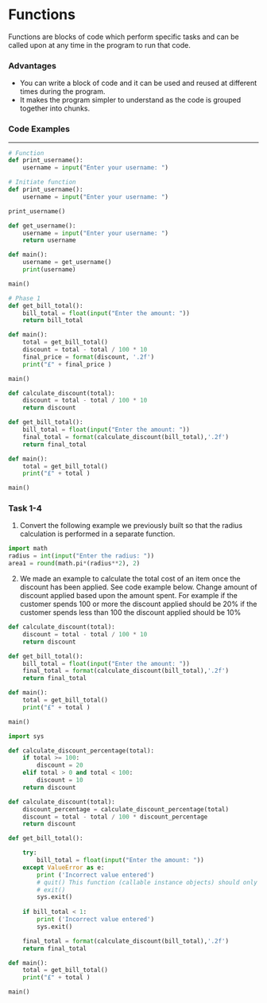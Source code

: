 # Functions
Functions are blocks of code which perform specific tasks and can be called upon at any time in the program to run that code.

### Advantages
* You can write a block of code and it can be used and reused
at different times during the program.
* It makes the program simpler to understand as the code
is grouped together into chunks.

### Code Examples
---
```python
# Function
def print_username():
    username = input("Enter your username: ")
```
```Python
# Initiate function
def print_username():
    username = input("Enter your username: ")

print_username()
```
```Python
def get_username():
    username = input("Enter your username: ")
    return username

def main():
    username = get_username()
    print(username)

main()
```
```Python
# Phase 1
def get_bill_total():
    bill_total = float(input("Enter the amount: "))
    return bill_total

def main():
    total = get_bill_total()
    discount = total - total / 100 * 10 
    final_price = format(discount, '.2f')
    print("£" + final_price )

main()
```
```Python
def calculate_discount(total):
    discount = total - total / 100 * 10 
    return discount

def get_bill_total():
    bill_total = float(input("Enter the amount: "))
    final_total = format(calculate_discount(bill_total),'.2f')
    return final_total

def main():
    total = get_bill_total()
    print("£" + total )

main()
```

### **Task 1-4**
1. Convert the following example we previously built so that the radius calculation is performed in a separate function.

```Python
import math
radius = int(input("Enter the radius: "))
area1 = round(math.pi*(radius**2), 2)
```
2. We made an example to calculate the total cost of an item once the discount has been applied. See code example below. Change amount of discount applied based upon the amount spent. For example if the customer spends 100 or more the discount applied should be 20% if the customer spends less than 100 the discount applied should be 10%

```Python
def calculate_discount(total):
    discount = total - total / 100 * 10 
    return discount

def get_bill_total():
    bill_total = float(input("Enter the amount: "))
    final_total = format(calculate_discount(bill_total),'.2f')
    return final_total

def main():
    total = get_bill_total()
    print("£" + total )

main()
```
```Python
import sys

def calculate_discount_percentage(total):
    if total >= 100:
        discount = 20
    elif total > 0 and total < 100:
        discount = 10
    return discount

def calculate_discount(total):
    discount_percentage = calculate_discount_percentage(total)
    discount = total - total / 100 * discount_percentage 
    return discount

def get_bill_total():

    try:
        bill_total = float(input("Enter the amount: "))
    except ValueError as e:
        print ('Incorrect value entered')
        # quit() This function (callable instance objects) should only be used in the interpreter.
        # exit()
        sys.exit()
    
    if bill_total < 1:
        print ('Incorrect value entered')
        sys.exit()

    final_total = format(calculate_discount(bill_total),'.2f')
    return final_total

def main():
    total = get_bill_total()
    print("£" + total )

main()
```